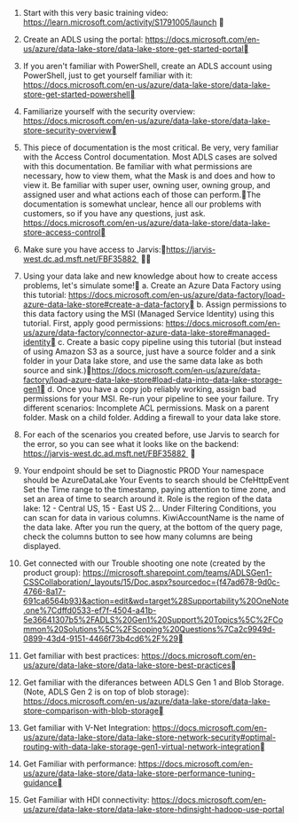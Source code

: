 1. Start with this very basic training video: https://learn.microsoft.com/activity/S1791005/launch 
	
2. Create an ADLS using the portal: https://docs.microsoft.com/en-us/azure/data-lake-store/data-lake-store-get-started-portal
	
3. If you aren't familiar with PowerShell, create an ADLS account using PowerShell, just to get yourself familiar with it: https://docs.microsoft.com/en-us/azure/data-lake-store/data-lake-store-get-started-powershell
	
4. Familiarize yourself with the security overview: https://docs.microsoft.com/en-us/azure/data-lake-store/data-lake-store-security-overview
	
5. This piece of documentation is the most critical. Be very, very familiar with the Access Control documentation. Most ADLS cases are solved with this documentation. Be familiar with what permissions are necessary, how to view them, what the Mask is and does and how to view it. Be familiar with super user, owning user, owning group, and assigned user and what actions each of those can perform.The documentation is somewhat unclear, hence all our problems with customers, so if you have any questions, just ask. https://docs.microsoft.com/en-us/azure/data-lake-store/data-lake-store-access-control
	
6. Make sure you have access to Jarvis:https://jarvis-west.dc.ad.msft.net/FBF35882  
	
7. Using your data lake and new knowledge about how to create access problems, let's simulate some!
a. Create an Azure Data Factory using this tutorial: https://docs.microsoft.com/en-us/azure/data-factory/load-azure-data-lake-store#create-a-data-factory
b. Assign permissions to this data factory using the MSI (Managed Service Identity) using this tutorial. First, apply good permissions: https://docs.microsoft.com/en-us/azure/data-factory/connector-azure-data-lake-store#managed-identity
c. Create a basic copy pipeline using this tutorial (but instead of using Amazon S3 as a source, just have a source folder and a sink folder in your Data lake store, and use the same data lake as both source and sink.)https://docs.microsoft.com/en-us/azure/data-factory/load-azure-data-lake-store#load-data-into-data-lake-storage-gen1
d. Once you have a copy job reliably working, assign bad permissions for your MSI. Re-run your pipeline to see your failure. Try different scenarios:
Incomplete ACL permissions.
Mask on a parent folder.
Mask on a child folder.
Adding a firewall to your data lake store.

8. For each of the scenarios you created before, use Jarvis to search for the error, so you can see what it looks like on the backend: https://jarvis-west.dc.ad.msft.net/FBF35882  

9. Your endpoint should be set to Diagnostic PROD
Your namespace should be AzureDataLake
Your Events to search should be CfeHttpEvent
Set the Time range to the timestamp, paying attention to time zone, and set an area of time to search around it.
Role is the region of the data lake: 12 - Central US, 15 - East US 2...
Under Filtering Conditions, you can scan for data in various columns. KiwiAccountName is the name of the data lake.
After you run the query, at the bottom of the query page, check the columns button to see how many columns are being displayed.

11. Get connected with our Trouble shooting one note (created by the product group): https://microsoft.sharepoint.com/teams/ADLSGen1-CSSCollaboration/_layouts/15/Doc.aspx?sourcedoc={f47ad678-9d0c-4766-8a17-691ca6564b93}&action=edit&wd=target%28Supportability%20OneNote.one%7Cdffd0533-ef7f-4504-a41b-5e36641307b5%2FADLS%20Gen1%20Support%20Topics%5C%2FCommon%20Solutions%5C%2FScoping%20Questions%7Ca2c9949d-0899-43d4-9151-4466f73b4cd6%2F%29
	
12. Get familiar with best practices: https://docs.microsoft.com/en-us/azure/data-lake-store/data-lake-store-best-practices
	
13. Get familiar with the diferances between ADLS Gen 1 and Blob Storage. (Note, ADLS Gen 2 is on top of blob storage): https://docs.microsoft.com/en-us/azure/data-lake-store/data-lake-store-comparison-with-blob-storage
	
14. Get familiar with V-Net Integration: https://docs.microsoft.com/en-us/azure/data-lake-store/data-lake-store-network-security#optimal-routing-with-data-lake-storage-gen1-virtual-network-integration
	
15. Get Familiar with performance: https://docs.microsoft.com/en-us/azure/data-lake-store/data-lake-store-performance-tuning-guidance
	
16. Get Familiar with HDI connectivity: https://docs.microsoft.com/en-us/azure/data-lake-store/data-lake-store-hdinsight-hadoop-use-portal
